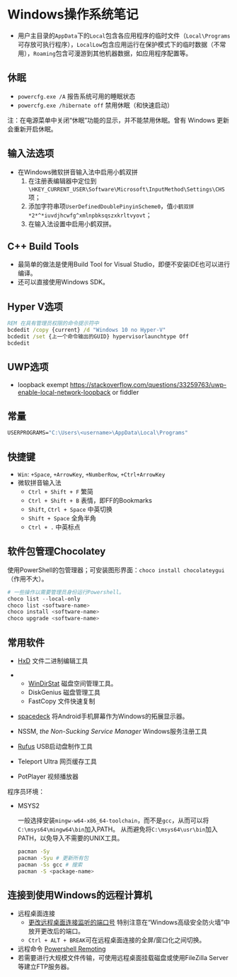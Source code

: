 # Windows操作系统笔记

- 用户主目录的`AppData`下的`Local`包含各应用程序的临时文件（`Local\Programs`可存放可执行程序），`LocalLow`包含应用运行在保护模式下的临时数据（不常用），`Roaming`包含可漫游到其他机器数据，如应用程序配置等。

## 休眠

- `powercfg.exe /A` 报告系统可用的睡眠状态
- `powercfg.exe /hibernate off` 禁用休眠（和快速启动）

注：在电源菜单中关闭“休眠”功能的显示，并不能禁用休眠。曾有 Windows 更新会重新开启休眠。

## 输入法选项

- 在Windows微软拼音输入法中启用小鹤双拼
  1. 在注册表编辑器中定位到`\HKEY_CURRENT_USER\Software\Microsoft\InputMethod\Settings\CHS`项；
  2. 添加字符串项`UserDefinedDoublePinyinScheme0`，值`小鹤双拼*2*^*iuvdjhcwfg^xmlnpbksqszxkrltvyovt`；
  3. 在输入法设置中启用小鹤双拼。

## C++ Build Tools

- 最简单的做法是使用Build Tool for Visual Studio，即便不安装IDE也可以进行编译。
- 还可以直接使用Windows SDK。

## Hyper V选项

```cmd
REM 在具有管理员权限的命令提示符中
bcdedit /copy {current} /d "Windows 10 no Hyper-V"
bcdedit /set {上一个命令输出的GUID} hypervisorlaunchtype Off
bcdedit
```

## UWP选项

- loopback exempt <https://stackoverflow.com/questions/33259763/uwp-enable-local-network-loopback> or fiddler

## 常量

```cmd
USERPROGRAMS="C:\Users\<username>\AppData\Local\Programs"
```

## 快捷键

- `Win`: `+Space`, `+ArrowKey`, `+NumberRow`, `+Ctrl+ArrowKey`
- 微软拼音输入法
  - `Ctrl + Shift + F` 繁简
  - `Ctrl + Shift + B` 表情，即FF的Bookmarks
  - `Shift`, `Ctrl + Space` 中英切换
  - `Shift + Space` 全角半角
  - `Ctrl + .` 中英标点

## 软件包管理Chocolatey

使用PowerShell的包管理器；可安装图形界面：`choco install chocolateygui`（作用不大）。

```ps1
# 一些操作以需要管理员身份运行Powershell。
choco list --local-only
choco list <software-name>
choco install <software-name>
choco upgrade <software-name>
```

## 常用软件

- [HxD](https://mh-nexus.de/en/hxd/) 文件二进制编辑工具
-
  - [WinDirStat](https://windirstat.net/) 磁盘空间管理工具。
  - DiskGenius 磁盘管理工具
  - FastCopy 文件快速复制

- [spacedeck](http://spacedesk.com/) 将Android手机屏幕作为Windows的拓展显示器。
- NSSM, *the Non-Sucking Service Manager* Windows服务注册工具
- [Rufus](https://rufus.ie/) USB启动盘制作工具
- Teleport Ultra 网页缓存工具
- PotPlayer 视频播放器

程序员环境：

- MSYS2

    一般选择安装`mingw-w64-x86_64-toolchain`，而不是`gcc`，从而可以将`C:\msys64\mingw64\bin`加入PATH。
    从而避免将`C:\msys64\usr\bin`加入PATH，以免导入不需要的UNIX工具。

    ```sh
    pacman -Sy
    pacman -Syu # 更新所有包
    pacman -Ss gcc # 搜索
    pacman -S <package-name>
    ```

## 连接到使用Windows的远程计算机

- 远程桌面连接
  - [更改远程桌面连接监听的端口号](https://docs.microsoft.com/en-us/windows-server/remote/remote-desktop-services/clients/change-listening-port) 特别注意在“Windows高级安全防火墙”中放开更改后的端口。
  - `Ctrl + ALT + BREAK`可在远程桌面连接的全屏/窗口化之间切换。
- 远程命令 [Powershell Remoting](https://docs.microsoft.com/zh-cn/powershell/scripting/learn/remoting/running-remote-commands?view=powershell-6)
- 若需要进行大规模文件传输，可使用远程桌面挂载磁盘或使用FileZilla Server等建立FTP服务器。
